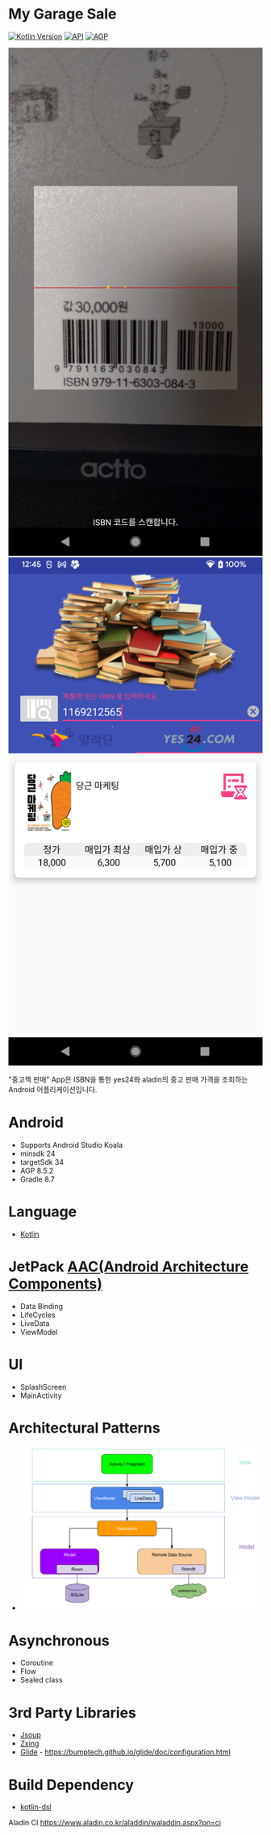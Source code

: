 <h1>My Garage Sale</h1>

<p>
  <a href="https://kotlinlang.org"><img alt="Kotlin Version" src="https://img.shields.io/badge/Kotlin-1.9.22-blueviolet.svg?style=flat"/></a>
  <a href="https://android-arsenal.com/api?level=21"><img alt="API" src="https://img.shields.io/badge/API-21%2B-brightgreen.svg?style=flat"/></a>
  <a href="https://developer.android.com/studio/releases/gradle-plugin"><img alt="AGP" src="https://img.shields.io/badge/AGP-8.5.2-blue?style=flat"/></a>
</p>

![ISBN](/screen/ISBN.png)
![RESULT](/screen/RESULT.png)

"중고책 판매" App은 ISBN을 통한 yes24와 aladin의 중고 판매 가격을 조회하는 Android 어플리케이션입니다.

# Android

- Supports Android Studio Koala
- minsdk 24
- targetSdk 34
- AGP 8.5.2
- Gradle 8.7

# Language

- [Kotlin](https://kotlinlang.org)

# JetPack [AAC(Android Architecture Components)](https://blog.naver.com/dev2jb/223230422126)

- Data Binding
- LifeCycles
- LiveData
- ViewModel

# UI

- SplashScreen
- MainActivity

# Architectural Patterns

- ![MVVM](/screen/MVVM.png)

# Asynchronous

- Coroutine
- Flow
- Sealed class

# 3rd Party Libraries

- [Jsoup](https://github.com/jhy/jsoup)
- [Zxing](https://github.com/zxing/zxing)
- [Glide](https://github.com/bumptech/glide) - https://bumptech.github.io/glide/doc/configuration.html

# Build Dependency

- [kotlin-dsl](https://developer.android.com/build/migrate-to-kotlin-dsl)

Aladin CI
https://www.aladin.co.kr/aladdin/waladdin.aspx?pn=ci